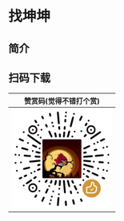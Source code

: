 # 找坤坤

## 简介

## 扫码下载

|赞赏码(觉得不错打个赏) |
| :------: |
| <img src="main/res/drawable/赞赏码.png" width="200px"> | 


